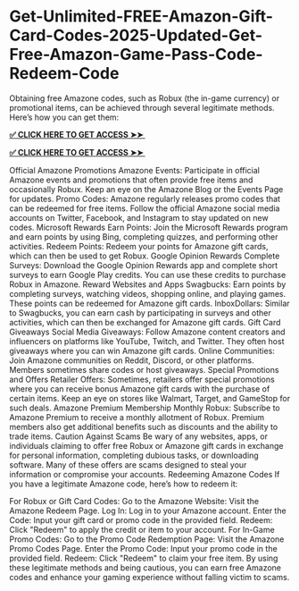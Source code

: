 # Get-Unlimited-FREE-Amazon-Gift-Card-Codes-2025-Updated-Get-Free-Amazon-Game-Pass-Code-Redeem-Code

Obtaining free Amazone codes, such as Robux (the in-game currency) or promotional items, can be achieved through several legitimate methods. Here’s how you can get them:

**[✅ CLICK HERE TO GET ACCESS ➤➤ ​​](https://xnproo.com/giftcards/)**

**[✅ CLICK HERE TO GET ACCESS ➤➤ ​​](https://xnproo.com/giftcards/)**

Official Amazone Promotions
Amazone Events: Participate in official Amazone events and promotions that often provide free items and occasionally Robux. Keep an eye on the Amazone Blog or the Events Page for updates.
Promo Codes: Amazone regularly releases promo codes that can be redeemed for free items. Follow the official Amazone social media accounts on Twitter, Facebook, and Instagram to stay updated on new codes.
Microsoft Rewards
Earn Points: Join the Microsoft Rewards program and earn points by using Bing, completing quizzes, and performing other activities.
Redeem Points: Redeem your points for Amazone gift cards, which can then be used to get Robux.
Google Opinion Rewards
Complete Surveys: Download the Google Opinion Rewards app and complete short surveys to earn Google Play credits. You can use these credits to purchase Robux in Amazone.
Reward Websites and Apps
Swagbucks: Earn points by completing surveys, watching videos, shopping online, and playing games. These points can be redeemed for Amazone gift cards.
InboxDollars: Similar to Swagbucks, you can earn cash by participating in surveys and other activities, which can then be exchanged for Amazone gift cards.
Gift Card Giveaways
Social Media Giveaways: Follow Amazone content creators and influencers on platforms like YouTube, Twitch, and Twitter. They often host giveaways where you can win Amazone gift cards.
Online Communities: Join Amazone communities on Reddit, Discord, or other platforms. Members sometimes share codes or host giveaways.
Special Promotions and Offers
Retailer Offers: Sometimes, retailers offer special promotions where you can receive bonus Amazone gift cards with the purchase of certain items. Keep an eye on stores like Walmart, Target, and GameStop for such deals.
Amazone Premium Membership
Monthly Robux: Subscribe to Amazone Premium to receive a monthly allotment of Robux. Premium members also get additional benefits such as discounts and the ability to trade items.
Caution Against Scams
Be wary of any websites, apps, or individuals claiming to offer free Robux or Amazone gift cards in exchange for personal information, completing dubious tasks, or downloading software. Many of these offers are scams designed to steal your information or compromise your accounts.
Redeeming Amazone Codes
If you have a legitimate Amazone code, here’s how to redeem it:

For Robux or Gift Card Codes:
Go to the Amazone Website: Visit the Amazone Redeem Page.
Log In: Log in to your Amazone account.
Enter the Code: Input your gift card or promo code in the provided field.
Redeem: Click "Redeem" to apply the credit or item to your account.
For In-Game Promo Codes:
Go to the Promo Code Redemption Page: Visit the Amazone Promo Codes Page.
Enter the Promo Code: Input your promo code in the provided field.
Redeem: Click "Redeem" to claim your free item.
By using these legitimate methods and being cautious, you can earn free Amazone codes and enhance your gaming experience without falling victim to scams.
